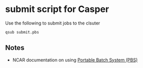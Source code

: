 # submit script for Casper

Use the following to submit jobs to the clsuter

```sh
qsub submit.pbs
```

## Notes
* NCAR documentation on using [Portable Batch System (PBS)](https://ncar-hpc-docs.readthedocs.io/en/latest/pbs/job-scripts/)

